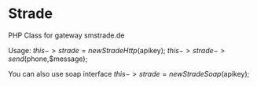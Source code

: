 Strade
======

PHP Class for gateway smstrade.de

Usage:
$this->strade = new StradeHttp($apikey);
$this->strade->send($phone,$message);

You can also use soap interface
$this->strade = new StradeSoap($apikey);
